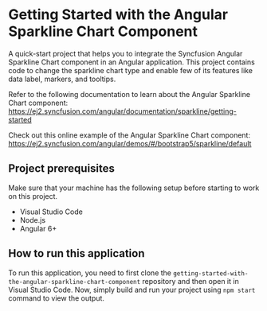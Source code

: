 # Getting Started with the Angular Sparkline Chart Component
A quick-start project that helps you to integrate the Syncfusion Angular Sparkline Chart component in an Angular application. This project contains code to change the sparkline chart type and enable few of its features like data label, markers, and tooltips.

Refer to the following documentation to learn about the Angular Sparkline Chart component: 
https://ej2.syncfusion.com/angular/documentation/sparkline/getting-started

Check out this online example of the Angular Sparkline Chart component:
https://ej2.syncfusion.com/angular/demos/#/bootstrap5/sparkline/default

## Project prerequisites
Make sure that your machine has the following setup before starting to work on this project.
* Visual Studio Code
* Node.js
* Angular 6+

## How to run this application
To run this application, you need to first clone the `getting-started-with-the-angular-sparkline-chart-component` repository and then open it in Visual Studio Code. Now, simply build and run your project using `npm start` command to view the output.
